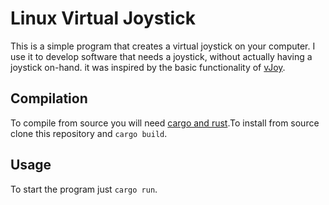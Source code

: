 # Linux Virtual Joystick
This is a simple program that creates a virtual joystick on your computer. I use it to develop software that needs a joystick, without actually having a joystick on-hand. it was inspired by the basic functionality of [vJoy](http://vjoystick.sourceforge.net/site/). 

## Compilation
To compile from source you will need [cargo and rust](https://www.rust-lang.org/tools/install).To install from source clone this repository and `cargo build`.
## Usage
To start the program just `cargo run`.